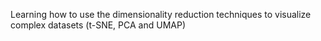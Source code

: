 Learning how to use the dimensionality reduction techniques to visualize complex datasets (t-SNE, PCA and UMAP)
